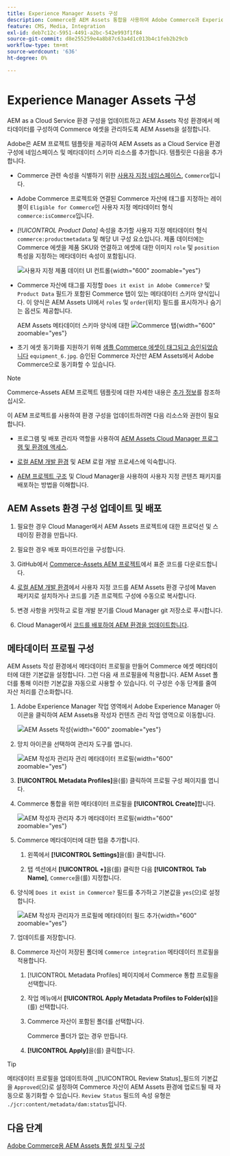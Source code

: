 ```yaml
---
title: Experience Manager Assets 구성
description: Commerce용 AEM Assets 통합을 사용하여 Adobe Commerce과 Experience Manager Assets 프로젝트 간에 에셋을 동기화하는 데 필요한 에셋 메타데이터를 추가합니다.
feature: CMS, Media, Integration
exl-id: deb7c12c-5951-4491-a2bc-542e993f1f84
source-git-commit: d8e255259e4a8b87c63a4d1c013b4c1feb2b29cb
workflow-type: tm+mt
source-wordcount: '636'
ht-degree: 0%

---
```


# Experience Manager Assets 구성

AEM as a Cloud Service 환경 구성을 업데이트하고 AEM Assets 작성 환경에서 메타데이터를 구성하여 Commerce 에셋을 관리하도록 AEM Assets을 설정합니다.

Adobe은 AEM 프로젝트 템플릿을 제공하여 AEM Assets as a Cloud Service 환경 구성에 네임스페이스 및 메타데이터 스키마 리소스를 추가합니다. 템플릿은 다음을 추가합니다.

- Commerce 관련 속성을 식별하기 위한 [사용자 지정 네임스페이스](https://github.com/ankumalh/assets-commerce/blob/main/ui.config/jcr_root/apps/commerce/config/org.apache.sling.jcr.repoinit.RepositoryInitializer~commerce-namespaces.cfg.json), `Commerce`입니다.

- Adobe Commerce 프로젝트와 연결된 Commerce 자산에 태그를 지정하는 레이블이 `Eligible for Commerce`인 사용자 지정 메타데이터 형식 `commerce:isCommerce`입니다.

- *[!UICONTROL Product Data]* 속성을 추가할 사용자 지정 메타데이터 형식 `commerce:productmetadata` 및 해당 UI 구성 요소입니다. 제품 데이터에는 Commerce 에셋을 제품 SKU와 연결하고 에셋에 대한 이미지 `role` 및 `position` 특성을 지정하는 메타데이터 속성이 포함됩니다.

  ![사용자 지정 제품 데이터 UI 컨트롤](./assets/aem-commerce-sku-metadata-fields-from-template.png){width="600" zoomable="yes"}

- Commerce 자산에 태그를 지정할 `Does it exist in Adobe Commerce?` 및 `Product Data` 필드가 포함된 Commerce 탭이 있는 메타데이터 스키마 양식입니다. 이 양식은 AEM Assets UI에서 `roles` 및 `order`(위치) 필드를 표시하거나 숨기는 옵션도 제공합니다.

  AEM Assets 메타데이터 스키마 양식에 대한 ![Commerce 탭](./assets/assets-configure-metadata-schema-form-editor.png){width="600" zoomable="yes"}

- 초기 에셋 동기화를 지원하기 위해 [샘플 Commerce 에셋이 태그되고 승인되었습니다](https://github.com/ankumalh/assets-commerce/blob/main/ui.content/src/main/content/jcr_root/content/dam/wknd/en/activities/hiking/equipment_6.jpg/.content.xml) `equipment_6.jpg`. 승인된 Commerce 자산만 AEM Assets에서 Adobe Commerce으로 동기화할 수 있습니다.

>[!NOTE]
>Commerce-Assets AEM 프로젝트 템플릿에 대한 자세한 내용은 [추가 정보](https://github.com/ankumalh/assets-commerce)를 참조하십시오.

이 AEM 프로젝트를 사용하여 환경 구성을 업데이트하려면 다음 리소스와 권한이 필요합니다.

- 프로그램 및 배포 관리자 역할을 사용하여 [AEM Assets Cloud Manager 프로그램 및 환경에 액세스](https://experienceleague.adobe.com/en/docs/experience-manager-cloud-service/content/onboarding/journey/cloud-manager#access-sysadmin-bo).

- [로컬 AEM 개발 환경](https://experienceleague.adobe.com/en/docs/experience-manager-learn/cloud-service/local-development-environment-set-up/overview) 및 AEM 로컬 개발 프로세스에 익숙합니다.

- [AEM 프로젝트 구조](https://experienceleague.adobe.com/ko/docs/experience-manager-cloud-service/content/implementing/developing/aem-project-content-package-structure) 및 Cloud Manager을 사용하여 사용자 지정 콘텐츠 패키지를 배포하는 방법을 이해합니다.

## AEM Assets 환경 구성 업데이트 및 배포

1. 필요한 경우 Cloud Manager에서 AEM Assets 프로젝트에 대한 프로덕션 및 스테이징 환경을 만듭니다.

1. 필요한 경우 배포 파이프라인을 구성합니다.

1. GitHub에서 [Commerce-Assets AEM 프로젝트](https://github.com/ankumalh/assets-commerce)에서 표준 코드를 다운로드합니다.

1. [로컬 AEM 개발 환경](https://experienceleague.adobe.com/en/docs/experience-manager-learn/cloud-service/local-development-environment-set-up/overview)에서 사용자 지정 코드를 AEM Assets 환경 구성에 Maven 패키지로 설치하거나 코드를 기존 프로젝트 구성에 수동으로 복사합니다.

1. 변경 사항을 커밋하고 로컬 개발 분기를 Cloud Manager git 저장소로 푸시합니다.

1. Cloud Manager에서 [코드를 배포하여 AEM 환경을 업데이트합니다](https://experienceleague.adobe.com/en/docs/experience-manager-cloud-service/content/implementing/using-cloud-manager/deploy-code#deploying-code-with-cloud-manager).

## 메타데이터 프로필 구성

AEM Assets 작성 환경에서 메타데이터 프로필을 만들어 Commerce 에셋 메타데이터에 대한 기본값을 설정합니다. 그런 다음 새 프로필을에 적용합니다.
AEM Asset 폴더를 통해 이러한 기본값을 자동으로 사용할 수 있습니다. 이 구성은 수동 단계를 줄여 자산 처리를 간소화합니다.

1. Adobe Experience Manager 작업 영역에서 Adobe Experience Manager 아이콘을 클릭하여 AEM Assets용 작성자 컨텐츠 관리 작업 영역으로 이동합니다.

   ![AEM Assets 작성](./assets/aem-assets-authoring.png){width="600" zoomable="yes"}

1. 망치 아이콘을 선택하여 관리자 도구를 엽니다.

   ![AEM 작성자 관리자 관리 메타데이터 프로필](./assets/aem-manage-metadata-profiles.png){width="600" zoomable="yes"}

1. **[!UICONTROL Metadata Profiles]**&#x200B;을(를) 클릭하여 프로필 구성 페이지를 엽니다.

1. Commerce 통합을 위한 메타데이터 프로필을 **[!UICONTROL Create]**&#x200B;합니다.

   ![AEM 작성자 관리자 추가 메타데이터 프로필 ](./assets/aem-create-metadata-profile.png){width="600" zoomable="yes"}

1. Commerce 메타데이터에 대한 탭을 추가합니다.

   1. 왼쪽에서 **[!UICONTROL Settings]**&#x200B;을(를) 클릭합니다.

   1. 탭 섹션에서 **[!UICONTROL +]**&#x200B;을(를) 클릭한 다음 **[!UICONTROL Tab Name]**, `Commerce`을(를) 지정합니다.

1. 양식에 `Does it exist in Commerce?` 필드를 추가하고 기본값을 `yes`(으)로 설정합니다.

   ![AEM 작성자 관리자가 프로필에 메타데이터 필드 추가](./assets/aem-edit-metadata-profile-fields.png){width="600" zoomable="yes"}

1. 업데이트를 저장합니다.

1. Commerce 자산이 저장된 폴더에 `Commerce integration` 메타데이터 프로필을 적용합니다.

   1. [!UICONTROL  Metadata Profiles] 페이지에서 Commerce 통합 프로필을 선택합니다.

   1. 작업 메뉴에서 **[!UICONTROL Apply Metadata Profiles to Folder(s)]**&#x200B;을(를) 선택합니다.

   1. Commerce 자산이 포함된 폴더를 선택합니다.

      Commerce 폴더가 없는 경우 만듭니다.

   1. **[!UICONTROL Apply]**&#x200B;을(를) 클릭합니다.

>[!TIP]
>
>메타데이터 프로필을 업데이트하여 _[!UICONTROL Review Status]_필드의 기본값을 `Approved`(으)로 설정하여 Commerce 자산이 AEM Assets 환경에 업로드될 때 자동으로 동기화할 수 있습니다. `Review Status` 필드의 속성 유형은 `./jcr:content/metadata/dam:status`입니다.

## 다음 단계

[Adobe Commerce용 AEM Assets 통합 설치 및 구성](aem-assets-configure-commerce.md)
